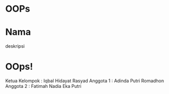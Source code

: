 # OOPs

# Nama 
deskripsi 

# OOps!
Ketua Kelompok : Iqbal Hidayat Rasyad
Anggota 1 : Adinda Putri Romadhon
Anggota 2 : Fatimah Nadia Eka Putri
